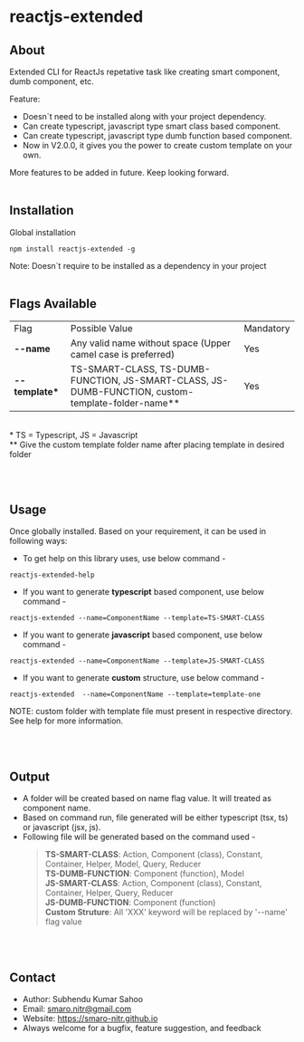 # reactjs-extended

## About

Extended CLI for ReactJs repetative task like creating smart component, dumb component, etc.

Feature:

- Doesn`t need to be installed along with your project dependency.
- Can create typescript, javascript type smart class based component.
- Can create typescript, javascript type dumb function based component.
- Now in V2.0.0, it gives you the power to create custom template on your own.

More features to be added in future. Keep looking forward.
<br/>&nbsp;

## Installation

Global installation

```shell
npm install reactjs-extended -g
```

Note: Doesn`t require to be installed as a dependency in your project
<br/>&nbsp;

## Flags Available

<table>
  <tr>
    <td>Flag</td>
    <td>Possible Value</td>
    <td>Mandatory</td>
  <tr>
  <tr>
    <td><b>--name</b></td>
    <td>Any valid name without space (Upper camel case is preferred)</td>
    <td>Yes</td>
  </tr>
  <tr>
    <td><b>--template*</b></td>
    <td>TS-SMART-CLASS, TS-DUMB-FUNCTION, JS-SMART-CLASS, JS-DUMB-FUNCTION, custom-template-folder-name**</td>
    <td>Yes</td>
  </tr>
</table>
<br/>
* TS = Typescript, JS = Javascript <br />
** Give the custom template folder name after placing template in desired folder

<br/>&nbsp;

## Usage

Once globally installed. Based on your requirement, it can be used in following ways:

- To get help on this library uses, use below command -

```shell
reactjs-extended-help
```

- If you want to generate <b>typescript</b> based component, use below command -

```shell
reactjs-extended --name=ComponentName --template=TS-SMART-CLASS
```

- If you want to generate <b>javascript</b> based component, use below command -

```shell
reactjs-extended --name=ComponentName --template=JS-SMART-CLASS
```

- If you want to generate <b>custom</b> structure, use below command -

```shell
reactjs-extended  --name=ComponentName --template=template-one
```

NOTE: custom folder with template file must present in respective directory. See help for more information.

<br/>&nbsp;

## Output

- A folder will be created based on name flag value. It will treated as component name.
- Based on command run, file generated will be either typescript (tsx, ts) or javascript (jsx, js).
- Following file will be generated based on the command used -
  > <b>TS-SMART-CLASS</b>: Action, Component (class), Constant, Container, Helper, Model, Query, Reducer <br/> <b>TS-DUMB-FUNCTION</b>: Component (function), Model <br/> <b>JS-SMART-CLASS</b>: Action, Component (class), Constant, Container, Helper, Query, Reducer <br/> <b>JS-DUMB-FUNCTION</b>: Component (function) <br/><b>Custom Struture</b>: All 'XXX' keyword will be replaced by '--name' flag value<br/>

<br/>&nbsp;

## Contact

- Author: Subhendu Kumar Sahoo
- Email: smaro.nitr@gmail.com
- Website: https://smaro-nitr.github.io
- Always welcome for a bugfix, feature suggestion, and feedback
